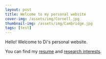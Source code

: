 ```yaml
---
layout: post
title: Welcome to my personal website
cover-img: /assets/img/Cornell.jpg
thumbnail-img: /assets/img/Cambridge.jpg
tags: [test]
---
```


Hello! Welcome to Di's personal website.

You can find my [resume](https://diwu2357.github.io/aboutme/) and [research interests](https://diwu2357.github.io/researchinterests/).
